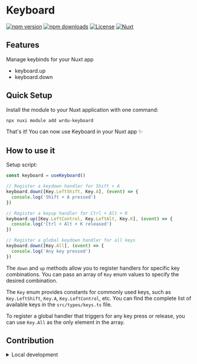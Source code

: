 # Keyboard

[![npm version][npm-version-src]][npm-version-href]
[![npm downloads][npm-downloads-src]][npm-downloads-href]
[![License][license-src]][license-href]
[![Nuxt][nuxt-src]][nuxt-href]

## Features

Manage keybinds for your Nuxt app

- keyboard.up
- keyboard.down

## Quick Setup

Install the module to your Nuxt application with one command:

```bash
npx nuxi module add wrdu-keyboard
```

That's it! You can now use Keyboard in your Nuxt app ✨

## How to use it

Setup script:

```js
const keyboard = useKeyboard()

// Register a keydown handler for Shift + A
keyboard.down([Key.LeftShift, Key.A], (event) => {
  console.log('Shift + A pressed')
})

// Register a keyup handler for Ctrl + Alt + K
keyboard.up([Key.LeftControl, Key.LeftAlt, Key.K], (event) => {
  console.log('Ctrl + Alt + K released')
})

// Register a global keydown handler for all keys
keyboard.down([Key.All], (event) => {
  console.log('Any key pressed')
})
```

The `down` and `up` methods allow you to register handlers for specific key combinations. You can pass an array of `Key` enum values to specify the desired combination.

The `Key` enum provides constants for commonly used keys, such as `Key.LeftShift`, `Key.A`, `Key.LeftControl`, etc. You can find the complete list of available keys in the `src/types/keys.ts` file.

To register a global handler that triggers for any key press or release, you can use `Key.All` as the only element in the array.

## Contribution

<details>
  <summary>Local development</summary>
  
  ```bash
  # Install dependencies
  npm install
  
  # Generate type stubs
  npm run dev:prepare
  
  # Develop with the playground
  npm run dev
  
  # Build the playground
  npm run dev:build
  
  # Run ESLint
  npm run lint
  
  # Run Vitest
  npm run test
  npm run test:watch
  
  # Release new version
  npm run release
  ```

</details>


<!-- Badges -->
[npm-version-src]: https://img.shields.io/npm/v/wrdu-keyboard/latest.svg?style=flat&colorA=020420&colorB=00DC82
[npm-version-href]: https://npmjs.com/package/wrdu-keyboard

[npm-downloads-src]: https://img.shields.io/npm/dm/wrdu-keyboard.svg?style=flat&colorA=020420&colorB=00DC82
[npm-downloads-href]: https://npmjs.com/package/wrdu-keyboard

[license-src]: https://img.shields.io/npm/l/wrdu-keyboard.svg?style=flat&colorA=020420&colorB=00DC82
[license-href]: https://npmjs.com/package/wrdu-keyboard

[nuxt-src]: https://img.shields.io/badge/Nuxt-020420?logo=nuxt.js
[nuxt-href]: https://nuxt.com
